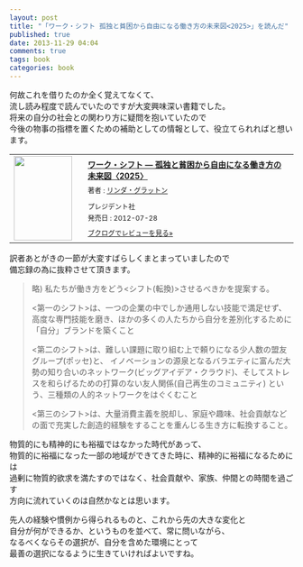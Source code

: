 ```yaml
---
layout: post
title: "「ワーク・シフト 孤独と貧困から自由になる働き方の未来図<2025>」を読んだ"
published: true
date: 2013-11-29 04:04
comments: true
tags: book
categories: book
---
```


何故これを借りたのか全く覚えてなくて、  
流し読み程度で読んでいたのですが大変興味深い書籍でした。  
将来の自分の社会との関わり方に疑問を抱いていたので  
今後の物事の指標を置くための補助としての情報として、役立てられればと想います。

<div class="booklog_html"><table><tr><td class="booklog_html_image"><a href="http://www.amazon.co.jp/%E3%83%AF%E3%83%BC%E3%82%AF%E3%83%BB%E3%82%B7%E3%83%95%E3%83%88-%E2%80%95-%E5%AD%A4%E7%8B%AC%E3%81%A8%E8%B2%A7%E5%9B%B0%E3%81%8B%E3%82%89%E8%87%AA%E7%94%B1%E3%81%AB%E3%81%AA%E3%82%8B%E5%83%8D%E3%81%8D%E6%96%B9%E3%81%AE%E6%9C%AA%E6%9D%A5%E5%9B%B3%E3%80%882025%E3%80%89-%E3%83%AA%E3%83%B3%E3%83%80%E3%83%BB%E3%82%B0%E3%83%A9%E3%83%83%E3%83%88%E3%83%B3/dp/4833420163%3FSubscriptionId%3D0AVSM5SVKRWTFMG7ZR82%26tag%3D13nightcrows-22%26linkCode%3Dxm2%26camp%3D2025%26creative%3D165953%26creativeASIN%3D4833420163" target="_blank"><img src="http://ecx.images-amazon.com/images/I/51q5jtSKEQL._SL160_.jpg" width="103" height="150" style="border:0;border-radius:0;" /></a></td><td class="booklog_html_info" style="padding-left:20px;"><div class="booklog_html_title" style="margin-bottom:10px;font-size:14px;font-weight:bold;"><a href="http://www.amazon.co.jp/%E3%83%AF%E3%83%BC%E3%82%AF%E3%83%BB%E3%82%B7%E3%83%95%E3%83%88-%E2%80%95-%E5%AD%A4%E7%8B%AC%E3%81%A8%E8%B2%A7%E5%9B%B0%E3%81%8B%E3%82%89%E8%87%AA%E7%94%B1%E3%81%AB%E3%81%AA%E3%82%8B%E5%83%8D%E3%81%8D%E6%96%B9%E3%81%AE%E6%9C%AA%E6%9D%A5%E5%9B%B3%E3%80%882025%E3%80%89-%E3%83%AA%E3%83%B3%E3%83%80%E3%83%BB%E3%82%B0%E3%83%A9%E3%83%83%E3%83%88%E3%83%B3/dp/4833420163%3FSubscriptionId%3D0AVSM5SVKRWTFMG7ZR82%26tag%3D13nightcrows-22%26linkCode%3Dxm2%26camp%3D2025%26creative%3D165953%26creativeASIN%3D4833420163" target="_blank">ワーク・シフト ― 孤独と貧困から自由になる働き方の未来図〈2025〉</a></div><div style="margin-bottom:10px;"><div class="booklog_html_author" style="margin-bottom:15px;font-size:12px;;line-height:1.2em">著者 : <a href="http://booklog.jp/author/%E3%83%AA%E3%83%B3%E3%83%80%E3%83%BB%E3%82%B0%E3%83%A9%E3%83%83%E3%83%88%E3%83%B3" target="_blank">リンダ・グラットン</a></div><div class="booklog_html_manufacturer" style="margin-bottom:5px;font-size:12px;;line-height:1.2em">プレジデント社</div><div class="booklog_html_release" style="font-size:12px;;line-height:1.2em">発売日 : 2012-07-28</div></div><div class="booklog_html_link_amazon"><a href="http://booklog.jp/item/1/4833420163" style="font-size:12px;" target="_blank">ブクログでレビューを見る»</a></div></td></tr></table></div>

訳者あとがきの一節が大変すばらしくまとまっていましたので  
備忘録の為に抜粋させて頂きます。

> 略) 私たちが働き方をどう<シフト(転換)>させるべきかを提案する。  
>  
> <第一のシフト>は、一つの企業の中でしか通用しない技能で満足せず、高度な専門技能を磨き、ほかの多くの人たちから自分を差別化するために「自分」ブランドを築くこと  
>  
> <第二のシフト>は、難しい課題に取り組む上で頼りになる少人数の盟友グループ(ポッセ)と、
> イノベーションの源泉となるバラエティに富んだ大勢の知り合いのネットワーク(ビッグアイデア・クラウド)、そしてストレスを和らげるための打算のない友人関係(自己再生のコミュニティ)
> という、三種類の人的ネットワークをはぐくむこと  
>  
> <第三のシフト>は、大量消費主義を脱却し、家庭や趣味、社会貢献などの面で充実した創造的経験をすることを重んじる生き方に転換すること。

物質的にも精神的にも裕福ではなかった時代があって、  
物質的に裕福になった一部の地域ができてきた時に、精神的に裕福になるためには  
過剰に物質的欲求を満たすのではなく、社会貢献や、家族、仲間との時間を過ごす  
方向に流れていくのは自然かなとは思います。  
  
先人の経験や慣例から得られるものと、これから先の大きな変化と  
自分が何ができるか、というものを並べて、常に問いながら、  
なるべくならその選択が、自分を含めた環境にとって  
最善の選択になるように生きていければよいですね。

